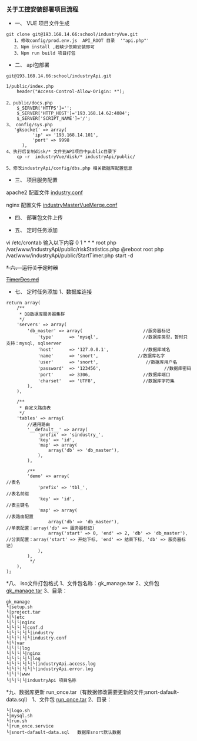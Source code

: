 ### 关于工控安装部署项目流程
* 一、 VUE 项目文件生成
```
git clone git@193.168.14.66:school/industryVue.git
   1、修改config/prod.env.js  API_ROOT 目录  '"api.php"'
   2、Npm install ,若缺少依赖安装即可
   3、Npm run build 项目打包
```
* 二、 api包部署
```
git@193.168.14.66:school/industryApi.git

1/public/index.php
    header("Access-Control-Allow-Origin: *");

2、public/docs.php
    $_SERVER['HTTPS']='';
    $_SERVER['HTTP_HOST']='193.168.14.62:4084';
    $_SERVER['SCRIPT_NAME']='/';
3、 config/sys.php
   'gksocket' => array(
          'ip' => '193.168.14.101',
          'port' => 9998
      ),
4、执行后复制disk/* 文件到API项目中public目录下
    cp -r  industryVue/disk/* industryApi/public/

5、修改industryApi/config/dbs.php 相关数据库配置信息
```

* 三、 项目服务配置

apache2 配置文件
[industry.conf](/industrySystemIndex/industry.conf)

nginx 配置文件
[industryMasterVueMerge.conf](/industrySystemIndex/industryMasterVueMerge.conf)

* 四、 部署包文件上传

* 五、 定时任务添加

vi /etc/crontab
输入以下内容
 0 1 * * *  root php  /var/www/industryApi/public/riskStatistics.php
 @reboot  root php  /var/www/industryApi/public/StartTimer.php start -d

~~* 六、 运行关于定时器~~

~~[TimerDes.md](/apiContent.php?file=TimerDes&type=industrySystemIndex)~~

* 七、 定时任务添加
1、数据库连接
```
return array(
    /**
     * DB数据库服务器集群
     */
    'servers' => array(
        'db_master' => array(                       //服务器标记
            'type'      => 'mysql',                 //数据库类型，暂时只支持：mysql, sqlserver
            'host'      => '127.0.0.1',             //数据库域名
            'name'      => 'snort',               //数据库名字
            'user'      => 'snort',                  //数据库用户名
            'password'  => '123456',	                    //数据库密码
            'port'      => 3306,                    //数据库端口
            'charset'   => 'UTF8',                  //数据库字符集
        ),
    ),

    /**
     * 自定义路由表
     */
    'tables' => array(
        //通用路由
        '__default__' => array(
            'prefix' => 'sindustry_',
            'key' => 'id',
            'map' => array(
                array('db' => 'db_master'),
            ),
        ),

        /**
        'demo' => array(                                                //表名
            'prefix' => 'tbl_',                                         //表名前缀
            'key' => 'id',                                              //表主键名
            'map' => array(                                             //表路由配置
                array('db' => 'db_master'),                               //单表配置：array('db' => 服务器标记)
                array('start' => 0, 'end' => 2, 'db' => 'db_master'),     //分表配置：array('start' => 开始下标, 'end' => 结束下标, 'db' => 服务器标记)
            ),
        ),
         */
    ),
);
```

*八、 iso文件打包格式
1、文件包名称：gk_manage.tar
2、文件包
[gk_manage.tar](/industrySystemIndex/gk_manage.tar)
3、目录：
```
gk_manage
└|setup.sh
└|project.tar
└|└|etc
└|└|└|nginx
└|└|└|└|conf.d
└|└|└|└|└|industry
└|└|└|└|└|industry.conf
└|└|var
└|└|└|log
└|└|└|└|nginx
└|└|└|└|└|log
└|└|└|└|└|└|industryApi.access.log
└|└|└|└|└|└|industryApi.error.log
└|└|└|www
└|└|└|└|industryApi 项目名称
```

*九、数据库更新  run_once.tar（有数据修改需要更新的文件;snort-dafault-data.sql）
1、文件包
  [run_once.tar](/industrySystemIndex/run_once.tar)
2、目录：
```
└|logo.sh
└|mysql.sh
└|run.sh
└|run_once.service
└|snort-dafault-data.sql   数据库snort默认数据
```